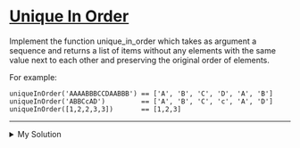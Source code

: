 # [Unique In Order](https://www.codewars.com/kata/54e6533c92449cc251001667)

Implement the function unique_in_order which takes as argument a sequence and returns a list of items without any
elements with the same value next to each other and preserving the original order of elements.

For example:

```
uniqueInOrder('AAAABBBCCDAABBB') == ['A', 'B', 'C', 'D', 'A', 'B']
uniqueInOrder('ABBCcAD')         == ['A', 'B', 'C', 'c', 'A', 'D']
uniqueInOrder([1,2,2,3,3])       == [1,2,3]
```

---

<details><summary>My Solution</summary>

```js
const uniqueInOrder = function(iterable) {
  return [...iterable].filter((item, i) => item !== iterable[i - 1])
}
```

</details>
